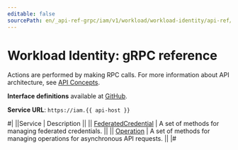 ```yaml
---
editable: false
sourcePath: en/_api-ref-grpc/iam/v1/workload/workload-identity/api-ref/grpc/index.md
---
```


# Workload Identity: gRPC reference

Actions are performed by making RPC calls. For more information about API architecture, see [API Concepts](/docs/api-design-guide/).

**Interface definitions** available at [GitHub](https://github.com/yandex-cloud/cloudapi/tree/master/yandex/cloud/iam/v1/workload).

**Service URL**: `https://iam.{{ api-host }}`

#|
||Service | Description ||
|| [FederatedCredential](FederatedCredential/index.md) | A set of methods for managing federated credentials. ||
|| [Operation](Operation/index.md) | A set of methods for managing operations for asynchronous API requests. ||
|#